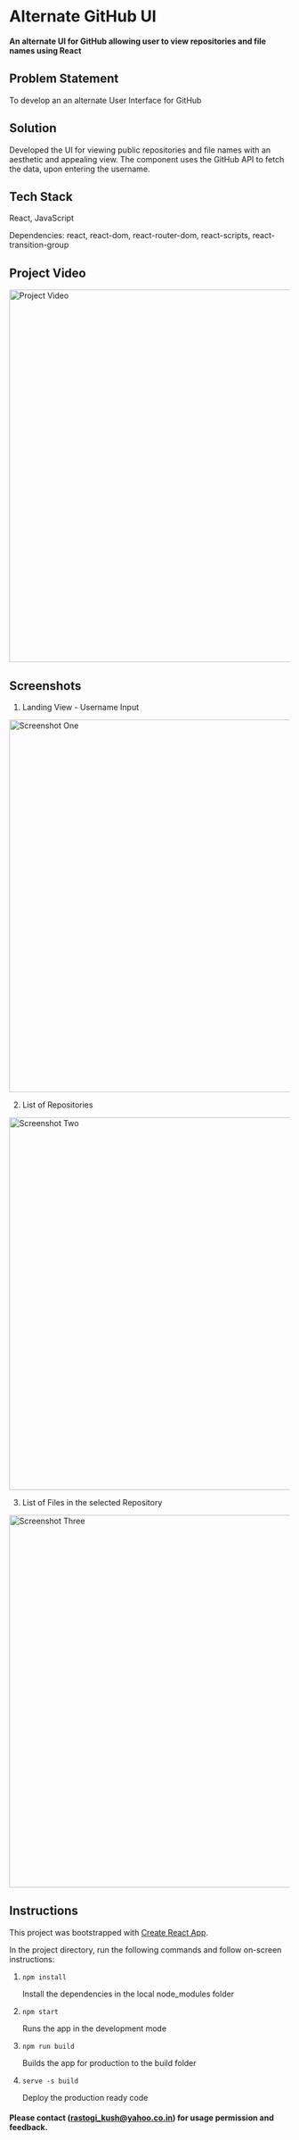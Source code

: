 # Alternate GitHub UI
**An alternate UI for GitHub allowing user to view repositories and file names using React**

## Problem Statement
To develop an an alternate User Interface for GitHub

## Solution
Developed the UI for viewing public repositories and file names with an aesthetic and appealing view. The component uses the GitHub API to fetch the data, upon entering the username.

## Tech Stack
React, JavaScript

Dependencies: react, react-dom, react-router-dom, react-scripts, react-transition-group

## Project Video
<img src="https://i.imgur.com/Xlxvndj.gif" width="668" alt="Project Video">

## Screenshots
1. Landing View - Username Input
<img src="https://i.imgur.com/AJ685uA.png" width="668" alt="Screenshot One">

2. List of Repositories
<img src="https://i.imgur.com/QQnFfhl.png" width="668" alt="Screenshot Two">

3. List of Files in the selected Repository
<img src="https://i.imgur.com/27bDh0z.png" width="668" alt="Screenshot Three">

## Instructions

This project was bootstrapped with [Create React App](https://github.com/facebook/create-react-app).

In the project directory, run the following commands and follow on-screen instructions:

1. `npm install`

	Install the dependencies in the local node_modules folder

2. `npm start`

	Runs the app in the development mode

3. `npm run build`

	Builds the app for production to the build folder

4. `serve -s build`

	Deploy the production ready code

#### Please contact (rastogi_kush@yahoo.co.in) for usage permission and feedback.
